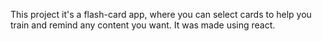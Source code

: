 This project it's a flash-card app, where you can select cards to help you train and remind any content you want. It was made using react.